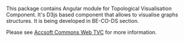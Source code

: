 This package contains Angular module for Topological Visualisation Component.
It's D3js based component that allows to visualise graphs structures.
It is being developed in BE-CO-DS section.

Please see [Accsoft Commons Web TVC](https://wikis.cern.ch/pages/viewpage.action?pageId=90726279) for more information.
